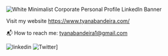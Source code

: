 ![White Minimalist Corporate Personal Profile LinkedIn Banner](https://user-images.githubusercontent.com/113194307/195203777-9f59b01f-5317-41c9-81ab-5235ae76a046.png)

Visit my website https://www.tyanabandeira.com/

📬 How to reach me: tyanabandeira1@gmail.com


![linkedin](https://img.shields.io/badge/Linkedin-0e76a8?style=for-the-badge&logo=Linkedin&logoColor=white)
![Twitter](https://img.shields.io/badge/Linkedin-0e76a8?style=for-the-badge&logo=Linkedin&logoColor=green)]

